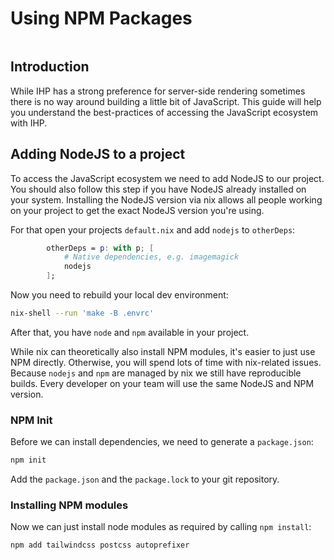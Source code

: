 # Using NPM Packages

```toc
```

## Introduction

While IHP has a strong preference for server-side rendering sometimes there is no way around building a little bit of JavaScript. This guide will help you understand the best-practices of accessing the JavaScript ecosystem with IHP.

## Adding NodeJS to a project

To access the JavaScript ecosystem we need to add NodeJS to our project. You should also follow this step if you have NodeJS already installed on your system. Installing the NodeJS version via nix allows all people working on your project to get the exact NodeJS version you're using.

For that open your projects `default.nix` and add `nodejs` to `otherDeps`:

```nix
        otherDeps = p: with p; [
            # Native dependencies, e.g. imagemagick
            nodejs
        ];
```

Now you need to rebuild your local dev environment:

```bash
nix-shell --run 'make -B .envrc'
```

After that, you have `node` and `npm` available in your project.

While nix can theoretically also install NPM modules, it's easier to just use NPM directly. Otherwise, you will spend lots of time with nix-related issues. Because `nodejs` and `npm` are managed by nix we still have reproducible builds. Every developer on your team will use the same NodeJS and NPM version.

### NPM Init

Before we can install dependencies, we need to generate a `package.json`:

```bash
npm init
```

Add the `package.json` and the `package.lock` to your git repository.

### Installing NPM modules

Now we can just install node modules as required by calling `npm install`:

```bash
npm add tailwindcss postcss autoprefixer
```
